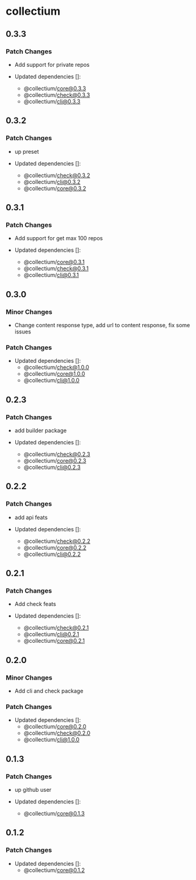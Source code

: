 # collectium

## 0.3.3

### Patch Changes

- Add support for private repos

- Updated dependencies []:
  - @collectium/core@0.3.3
  - @collectium/check@0.3.3
  - @collectium/cli@0.3.3

## 0.3.2

### Patch Changes

- up preset

- Updated dependencies []:
  - @collectium/check@0.3.2
  - @collectium/cli@0.3.2
  - @collectium/core@0.3.2

## 0.3.1

### Patch Changes

- Add support for get max 100 repos

- Updated dependencies []:
  - @collectium/core@0.3.1
  - @collectium/check@0.3.1
  - @collectium/cli@0.3.1

## 0.3.0

### Minor Changes

- Change content response type, add url to content response, fix some issues

### Patch Changes

- Updated dependencies []:
  - @collectium/check@1.0.0
  - @collectium/core@1.0.0
  - @collectium/cli@1.0.0

## 0.2.3

### Patch Changes

- add builder package

- Updated dependencies []:
  - @collectium/check@0.2.3
  - @collectium/core@0.2.3
  - @collectium/cli@0.2.3

## 0.2.2

### Patch Changes

- add api feats

- Updated dependencies []:
  - @collectium/check@0.2.2
  - @collectium/core@0.2.2
  - @collectium/cli@0.2.2

## 0.2.1

### Patch Changes

- Add check feats

- Updated dependencies []:
  - @collectium/check@0.2.1
  - @collectium/cli@0.2.1
  - @collectium/core@0.2.1

## 0.2.0

### Minor Changes

- Add cli and check package

### Patch Changes

- Updated dependencies []:
  - @collectium/core@0.2.0
  - @collectium/check@0.2.0
  - @collectium/cli@1.0.0

## 0.1.3

### Patch Changes

- up github user

- Updated dependencies []:
  - @collectium/core@0.1.3

## 0.1.2

### Patch Changes

- Updated dependencies []:
  - @collectium/core@0.1.2
